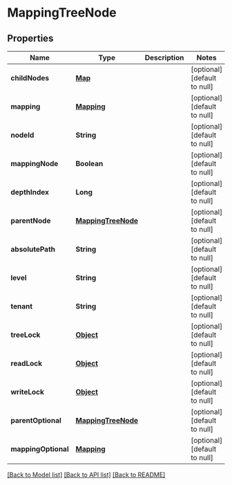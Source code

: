 # MappingTreeNode
## Properties

| Name | Type | Description | Notes |
|------------ | ------------- | ------------- | -------------|
| **childNodes** | [**Map**](array.md) |  | [optional] [default to null] |
| **mapping** | [**Mapping**](Mapping.md) |  | [optional] [default to null] |
| **nodeId** | **String** |  | [optional] [default to null] |
| **mappingNode** | **Boolean** |  | [optional] [default to null] |
| **depthIndex** | **Long** |  | [optional] [default to null] |
| **parentNode** | [**MappingTreeNode**](MappingTreeNode.md) |  | [optional] [default to null] |
| **absolutePath** | **String** |  | [optional] [default to null] |
| **level** | **String** |  | [optional] [default to null] |
| **tenant** | **String** |  | [optional] [default to null] |
| **treeLock** | [**Object**](.md) |  | [optional] [default to null] |
| **readLock** | [**Object**](.md) |  | [optional] [default to null] |
| **writeLock** | [**Object**](.md) |  | [optional] [default to null] |
| **parentOptional** | [**MappingTreeNode**](MappingTreeNode.md) |  | [optional] [default to null] |
| **mappingOptional** | [**Mapping**](Mapping.md) |  | [optional] [default to null] |

[[Back to Model list]](../README.md#documentation-for-models) [[Back to API list]](../README.md#documentation-for-api-endpoints) [[Back to README]](../README.md)

